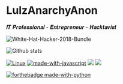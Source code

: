 # LulzAnarchyAnon 


𝑰𝑻 𝑷𝒓𝒐𝒇𝒆𝒔𝒔𝒊𝒐𝒏𝒂𝒍 - 𝑬𝒏𝒕𝒓𝒆𝒑𝒓𝒆𝒏𝒆𝒖𝒓 - 𝑯𝒂𝒄𝒌𝒕𝒂𝒗𝒊𝒔𝒕



![White-Hat-Hacker-2018-Bundle](https://user-images.githubusercontent.com/104794704/168382508-a79561b9-36b7-4560-9067-39d3ad086662.jpg)




![Github stats](https://github-readme-stats.vercel.app/api?username=LulzAnarchyAnon&theme=dark&show_icons=true&count_private=true)




[![Linux](https://svgshare.com/i/Zhy.svg)](https://svgshare.com/i/Zhy.svg)     [![made-with-javascript](https://img.shields.io/badge/Made%20with-JavaScript-1f425f.svg)](https://www.javascript.com)    ![](https://komarev.com/ghpvc/?username=your-github-LulzAnarchyAnon) <img src="https://img.shields.io/badge/Python-3776AB?style=for-the-badge&logo=python&logoColor=white" />



[![forthebadge made-with-python](http://ForTheBadge.com/images/badges/made-with-python.svg)](https://www.python.org/)



